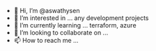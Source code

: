 - 👋 Hi, I’m @aswathysen
- 👀 I’m interested in ... any development projects
- 🌱 I’m currently learning ... terraform, azure
- 💞️ I’m looking to collaborate on ... 
- 📫 How to reach me ... 

<!---
aswathysen/aswathysen is a ✨ special ✨ repository because its `README.md` (this file) appears on your GitHub profile.
You can click the Preview link to take a look at your changes.
--->
